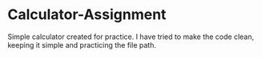 # Calculator-Assignment
Simple calculator created for practice. I have tried to make the code clean, keeping it simple and practicing the file path. 
